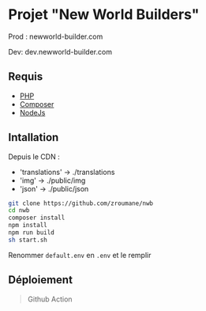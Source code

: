# Projet "New World Builders"

Prod : newworld-builder.com

Dev: dev.newworld-builder.com

## Requis

- [PHP](https://www.php.net/downloads)
- [Composer](https://getcomposer.org/download/)
- [NodeJs](https://nodejs.org/)

## Intallation

Depuis le CDN :

- 'translations' -> ./translations
- 'img' -> ./public/img
- 'json' -> ./public/json

```sh
git clone https://github.com/zroumane/nwb
cd nwb
composer install
npm install
npm run build
sh start.sh
```

Renommer `default.env` en `.env` et le remplir

## Déploiement

> Github Action
